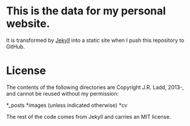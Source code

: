 # This is the data for my personal website.

It is transformed by [Jekyll][] into a static site when I push this repository to GitHub.

# License

The contents of the following directories are Copyright J.R. Ladd, 2013-, and cannot be reused without my permission:

*_posts
*images (unless indicated otherwise)
*cv

The rest of the code comes from Jekyll and carries an MIT license.

[Jekyll]:http://jekyllrb.com
